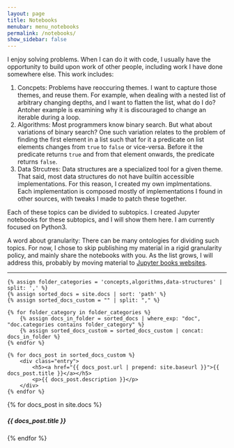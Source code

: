 ```yaml
---
layout: page
title: Notebooks
menubar: menu_notebooks
permalink: /notebooks/
show_sidebar: false
---
```


I enjoy solving problems. When I can do it with code, I usually have the opportunity to build upon work of other people, including work I have done somewhere else. This work includes:
1. Concpets: Problems have reoccuring themes. I want to capture those themes, and reuse them. For example, when dealing with a nested list of arbitrary changing depths, and I want to flatten the list, what do I do? Antoher example is examining why it is discouraged to change an iterable during a loop.
2. Algorithms: Most programmers know binary search. But what about variations of binary search? One such variation relates to the problem of finding the first element in a list such that for it a predicate on list elements changes from `true` to `false` or vice-versa. Before it the predicate returns `true` and from that element onwards, the predicate returns `false`.
3. Data Strcutres: Data structures are a specialized tool for a given theme. That said, most data structures do not have builtin accessible implementations. For this reason, I created my own implmentations. Each implementation is composed mostly of implementations I found in other sources, with tweaks I made to patch these together.

Each of these topics can be divided to subtopics. I created Jupyter notebooks for these subtopics, and I will show them here. I am currently focused on Python3.

A word about granularity: There can be many ontologies for dividing such topics. For now, I chose to skip publishing my material in a rigid granularity policy, and mainly share the notebooks with you. As the list grows, I will address this, probably by moving material to [Jupyter books websites](https://jupyterbook.org/en/stable/intro.html).



<div class="section-index">
    <hr class="panel-line">

    {% assign folder_categories = 'concepts,algorithms,data-structures' | split: ',' %}
    {% assign sorted_docs = site.docs | sort: 'path' %}
    {% assign sorted_docs_custom = "" | split: "," %}

    {% for folder_category in folder_categories %}
        {% assign docs_in_folder = sorted_docs | where_exp: "doc", "doc.categories contains folder_category" %}
        {% assign sorted_docs_custom = sorted_docs_custom | concat: docs_in_folder %}
    {% endfor %}

    {% for docs_post in sorted_docs_custom %}
        <div class="entry">
            <h5><a href="{{ docs_post.url | prepend: site.baseurl }}">{{ docs_post.title }}</a></h5>
            <p>{{ docs_post.description }}</p>
        </div>
    {% endfor %}

</div>

<div class="section-index">
    {% for docs_post in site.docs %}
        <div class="entry">
            <h5>{{ docs_post.title }}</a></h5>
        </div>
    {% endfor %}
</div>